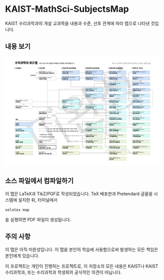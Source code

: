 # KAIST-MathSci-SubjectsMap

KAIST 수리과학과의 개설 교과목을 내용과 수준, 선후 관계에 따라 맵으로 나타낸 것입니다.

## 내용 보기

![KAIST 수리과학과 개설 교과목의 맵. 미완성 버전.](map.png)

## 소스 파일에서 컴파일하기

이 맵은 LaTeX과 TikZ/PGF로 작성되었습니다. TeX 배포판과 Pretendard 글꼴을 시스템에 설치한 뒤, 터미널에서
```
xelatex map
```
을 실행하면 PDF 파일이 생성됩니다.

## 주의 사항

이 맵은 아직 미완성입니다. 이 맵을 본인의 학습에 사용함으로써 발생하는 모든 책임은 본인에게 있습니다.

이 프로젝트는 개인이 진행하는 프로젝트로, 이 저장소의 모든 내용은 KAIST나 KAIST 수리과학과, 또는 수리과학과 학생회의 공식적인 의견이 아닙니다.
